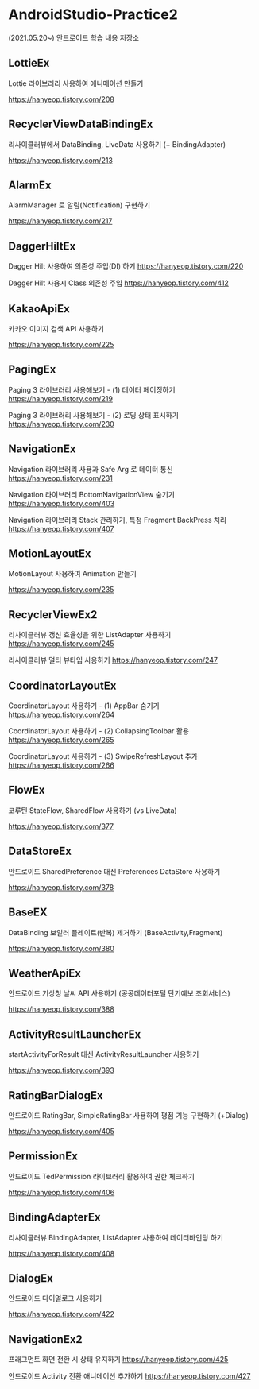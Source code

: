 # AndroidStudio-Practice2
(2021.05.20~) 안드로이드 학습 내용 저장소

## LottieEx

Lottie 라이브러리 사용하여 애니메이션 만들기

https://hanyeop.tistory.com/208

## RecyclerViewDataBindingEx

리사이클러뷰에서 DataBinding, LiveData 사용하기 (+ BindingAdapter)

https://hanyeop.tistory.com/213

## AlarmEx

AlarmManager 로 알림(Notification) 구현하기

https://hanyeop.tistory.com/217

## DaggerHiltEx

Dagger Hilt 사용하여 의존성 주입(DI) 하기 https://hanyeop.tistory.com/220

Dagger Hilt 사용시 Class 의존성 주입 https://hanyeop.tistory.com/412

## KakaoApiEx

카카오 이미지 검색 API 사용하기

https://hanyeop.tistory.com/225

## PagingEx

Paging 3 라이브러리 사용해보기 - (1) 데이터 페이징하기 https://hanyeop.tistory.com/219

Paging 3 라이브러리 사용해보기 - (2) 로딩 상태 표시하기 https://hanyeop.tistory.com/230

## NavigationEx

Navigation 라이브러리 사용과 Safe Arg 로 데이터 통신 https://hanyeop.tistory.com/231

Navigation 라이브러리 BottomNavigationView 숨기기 https://hanyeop.tistory.com/403

Navigation 라이브러리 Stack 관리하기, 특정 Fragment BackPress 처리 https://hanyeop.tistory.com/407

## MotionLayoutEx

MotionLayout 사용하여 Animation 만들기 

https://hanyeop.tistory.com/235

## RecyclerViewEx2

리사이클러뷰 갱신 효율성을 위한 ListAdapter 사용하기 https://hanyeop.tistory.com/245

리사이클러뷰 멀티 뷰타입 사용하기 https://hanyeop.tistory.com/247

## CoordinatorLayoutEx

CoordinatorLayout 사용하기 - (1) AppBar 숨기기 https://hanyeop.tistory.com/264

CoordinatorLayout 사용하기 - (2) CollapsingToolbar 활용 https://hanyeop.tistory.com/265

CoordinatorLayout 사용하기 - (3) SwipeRefreshLayout 추가 https://hanyeop.tistory.com/266

## FlowEx

코루틴 StateFlow, SharedFlow 사용하기 (vs LiveData) 

https://hanyeop.tistory.com/377

## DataStoreEx

안드로이드 SharedPreference 대신 Preferences DataStore 사용하기 

https://hanyeop.tistory.com/378

## BaseEX

DataBinding 보일러 플레이트(반복) 제거하기 (BaseActivity,Fragment)

https://hanyeop.tistory.com/380

## WeatherApiEx

안드로이드 기상청 날씨 API 사용하기 (공공데이터포털 단기예보 조회서비스) 

https://hanyeop.tistory.com/388

## ActivityResultLauncherEx

startActivityForResult 대신 ActivityResultLauncher 사용하기 

https://hanyeop.tistory.com/393

## RatingBarDialogEx

안드로이드 RatingBar, SimpleRatingBar 사용하여 평점 기능 구현하기 (+Dialog) 

https://hanyeop.tistory.com/405

## PermissionEx

안드로이드 TedPermission 라이브러리 활용하여 권한 체크하기

https://hanyeop.tistory.com/406

## BindingAdapterEx

리사이클러뷰 BindingAdapter, ListAdapter 사용하여 데이터바인딩 하기

https://hanyeop.tistory.com/408

## DialogEx

안드로이드 다이얼로그 사용하기 

https://hanyeop.tistory.com/422

## NavigationEx2

프래그먼트 화면 전환 시 상태 유지하기 https://hanyeop.tistory.com/425

안드로이드 Activity 전환 애니메이션 추가하기 https://hanyeop.tistory.com/427
